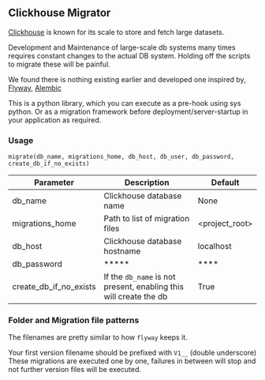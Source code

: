 ## Clickhouse Migrator

[Clickhouse](https://clickhouse.tech/) is known for its scale to store and fetch large datasets.

Development and Maintenance of large-scale db systems many times requires constant changes to the actual DB system.
Holding off the scripts to migrate these will be painful.

We found there is nothing existing earlier and developed one inspired by, [Flyway](https://flywaydb.org/), [Alembic](https://alembic.sqlalchemy.org/en/latest/)

This is a python library, which you can execute as a pre-hook using sys python.
Or as a migration framework before deployment/server-startup in your application as required.

### Usage

`migrate(db_name, migrations_home, db_host, db_user, db_password, create_db_if_no_exists)`

Parameter | Description | Default
-------|-------------|---------
db_name| Clickhouse database name | None
migrations_home | Path to list of migration files | <project_root>
db_host | Clickhouse database hostname | localhost
db_password | ***** | ****
create_db_if_no_exists | If the `db_name` is not present, enabling this will create the db | True

### Folder and Migration file patterns

The filenames are pretty similar to how `flyway` keeps it.

Your first version filename should be prefixed with `V1__` (double underscore)
These migrations are executed one by one, failures in between will stop and not further version files will be executed.
